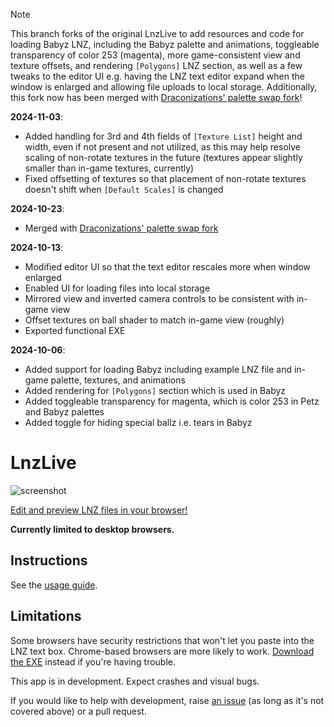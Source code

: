 > [!NOTE]  
> This branch forks of the original LnzLive to add resources and code for loading Babyz LNZ, including the Babyz palette and animations, toggleable transparency of color 253 (magenta), more game-consistent view and texture offsets, and rendering `[Polygons]` LNZ section, as well as a few tweaks to the editor UI e.g. having the LNZ text editor expand when the window is enlarged and allowing file uploads to local storage. Additionally, this fork now has been merged with [Draconizations' palette swap fork](https://github.com/Draconizations/LnzLive/tree/add-palette-swaps)!

**2024-11-03**:
- Added handling for 3rd and 4th fields of `[Texture List]` height and width, even if not present and not utilized, as this may help resolve scaling of non-rotate textures in the future (textures appear slightly smaller than in-game textures, currently)
- Fixed offsetting of textures so that placement of non-rotate textures doesn't shift when `[Default Scales]` is changed

**2024-10-23**:
- Merged with [Draconizations' palette swap fork](https://github.com/Draconizations/LnzLive/tree/add-palette-swaps)

**2024-10-13**:
- Modified editor UI so that the text editor rescales more when window enlarged
- Enabled UI for loading files into local storage
- Mirrored view and inverted camera controls to be consistent with in-game view
- Offset textures on ball shader to match in-game view (roughly)
- Exported functional EXE

**2024-10-06**:
- Added support for loading Babyz including example LNZ file and in-game palette, textures, and animations
- Added rendering for `[Polygons]` section which is used in Babyz
- Added toggleable transparency for magenta, which is color 253 in Petz and Babyz palettes
- Added toggle for hiding special ballz i.e. tears in Babyz

# LnzLive

![screenshot](screenshot.png)

[Edit and preview LNZ files in your browser!](https://mnemoli.github.io/LnzLive/export/index.html)

**Currently limited to desktop browsers.**

## Instructions

See the [usage guide](GUIDE.md).

## Limitations

Some browsers have security restrictions that won't let you paste into the LNZ text box. Chrome-based browsers are more likely to work. [Download the EXE](https://github.com/mnemoli/LnzLive/releases) instead if you're having trouble.

This app is in development. Expect crashes and visual bugs.

If you would like to help with development, raise [an issue](https://github.com/mnemoli/LnzLive/issues) (as long as it's not covered above) or a pull request.